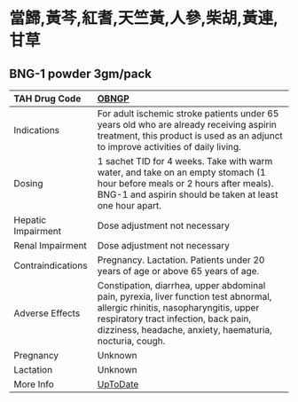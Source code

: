 # 當歸,黃芩,紅耆,天竺黃,人參,柴胡,黃連,甘草

## BNG-1 powder 3gm/pack

| TAH Drug Code      | [OBNGP](https://www.tahsda.org.tw/drugs/hissearch.php?drug_code=OBNGP)                                                                                                                                                            |
|:-------------------|:----------------------------------------------------------------------------------------------------------------------------------------------------------------------------------------------------------------------------------|
| Indications        | For adult ischemic stroke patients under 65 years old who are already receiving aspirin treatment, this product is used as an adjunct to improve activities of daily living.                                                      |
| Dosing             | 1 sachet TID for 4 weeks. Take with warm water, and take on an empty stomach (1 hour before meals or 2 hours after meals). BNG-1 and aspirin should be taken at least one hour apart.                                             |
| Hepatic Impairment | Dose adjustment not necessary                                                                                                                                                                                                     |
| Renal Impairment   | Dose adjustment not necessary                                                                                                                                                                                                     |
| Contraindications  | Pregnancy. Lactation. Patients under 20 years of age or above 65 years of age.                                                                                                                                                    |
| Adverse Effects    | Constipation, diarrhea, upper abdominal pain, pyrexia, liver function test abnormal, allergic rhinitis, nasopharyngitis, upper respiratory tract infection, back pain, dizziness, headache, anxiety, haematuria, nocturia, cough. |
| Pregnancy          | Unknown                                                                                                                                                                                                                           |
| Lactation          | Unknown                                                                                                                                                                                                                           |
| More Info          | [UpToDate](https://www.uptodate.com/contents/當歸,黃芩,紅耆,天竺黃,人參,柴胡,黃連,甘草-drug-information)                                                                                                                          |

